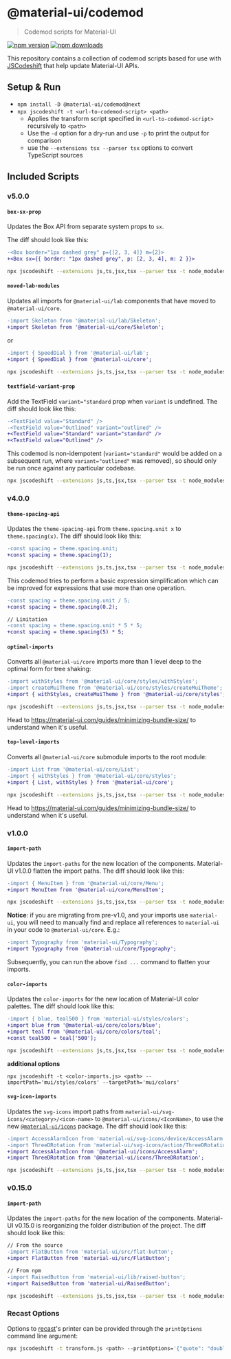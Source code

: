 # @material-ui/codemod

> Codemod scripts for Material-UI

[![npm version](https://img.shields.io/npm/v/@material-ui/codemod.svg?style=flat-square)](https://www.npmjs.com/package/@material-ui/codemod)
[![npm downloads](https://img.shields.io/npm/dm/@material-ui/codemod.svg?style=flat-square)](https://www.npmjs.com/package/@material-ui/codemod)

This repository contains a collection of codemod scripts based for use with
[JSCodeshift](https://github.com/facebook/jscodeshift) that help update Material-UI
APIs.

## Setup & Run

<!-- #default-branch-switch -->
- `npm install -D @material-ui/codemod@next`
- `npx jscodeshift -t <url-to-codemod-script> <path>`
  - Applies the transform script specified in `<url-to-codemod-script>` recursively to `<path>`
  - Use the `-d` option for a dry-run and use `-p` to print the output for comparison
  - use the `--extensions tsx --parser tsx` options to convert TypeScript sources

## Included Scripts

### v5.0.0

#### `box-sx-prop`

Updates the Box API from separate system props to `sx`.

The diff should look like this:

```diff
-<Box border="1px dashed grey" p={[2, 3, 4]} m={2}>
+<Box sx={{ border: "1px dashed grey", p: [2, 3, 4], m: 2 }}>
```

```sh
npx jscodeshift --extensions js,ts,jsx,tsx --parser tsx -t node_modules/@material-ui/codemod/v5.0.0/box-sx-prop.js ./src
```

#### `moved-lab-modules`

Updates all imports for `@material-ui/lab` components that have moved to `@material-ui/core`.

```diff
-import Skeleton from '@material-ui/lab/Skeleton';
+import Skeleton from '@material-ui/core/Skeleton';
```

or

```diff
-import { SpeedDial } from '@material-ui/lab';
+import { SpeedDial } from '@material-ui/core';
```

```sh
npx jscodeshift --extensions js,ts,jsx,tsx --parser tsx -t node_modules/@material-ui/codemod/v5.0.0/moved-lab-modules.js ./src
```

#### `textfield-variant-prop`

Add the TextField `variant="standard` prop when `variant` is undefined.
The diff should look like this:

```diff
-<TextField value="Standard" />
-<TextField value="Outlined" variant="outlined" />
+<TextField value="Standard" variant="standard" />
+<TextField value="Outlined" />
```

This codemod is non-idempotent (`variant="standard"` would be added on a subsequent run, where `variant="outlined"` was removed), so should only be run once against any particular codebase.

```sh
npx jscodeshift --extensions js,ts,jsx,tsx --parser tsx -t node_modules/@material-ui/codemod/v5.0.0/textfield-variant-prop.js ./src
```

### v4.0.0

#### `theme-spacing-api`

Updates the `theme-spacing-api` from `theme.spacing.unit x` to `theme.spacing(x)`.
The diff should look like this:

```diff
-const spacing = theme.spacing.unit;
+const spacing = theme.spacing(1);
```

```sh
npx jscodeshift --extensions js,ts,jsx,tsx --parser tsx -t node_modules/@material-ui/codemod/v4.0.0/theme-spacing-api.js ./src
```

This codemod tries to perform a basic expression simplification which can be improved for expressions that use more than one operation.

```diff
-const spacing = theme.spacing.unit / 5;
+const spacing = theme.spacing(0.2);

// Limitation
-const spacing = theme.spacing.unit * 5 * 5;
+const spacing = theme.spacing(5) * 5;
```

#### `optimal-imports`

Converts all `@material-ui/core` imports more than 1 level deep to the optimal form for tree shaking:

```diff
-import withStyles from '@material-ui/core/styles/withStyles';
-import createMuiTheme from '@material-ui/core/styles/createMuiTheme';
+import { withStyles, createMuiTheme } from '@material-ui/core/styles';
```

```sh
npx jscodeshift --extensions js,ts,jsx,tsx --parser tsx -t node_modules/@material-ui/codemod/v4.0.0/optimal-imports.js ./src
```

Head to https://material-ui.com/guides/minimizing-bundle-size/ to understand when it's useful.

#### `top-level-imports`

Converts all `@material-ui/core` submodule imports to the root module:

```diff
-import List from '@material-ui/core/List';
-import { withStyles } from '@material-ui/core/styles';
+import { List, withStyles } from '@material-ui/core';
```

```sh
npx jscodeshift --extensions js,ts,jsx,tsx --parser tsx -t node_modules/@material-ui/codemod/v4.0.0/top-level-imports.js ./src
```

Head to https://material-ui.com/guides/minimizing-bundle-size/ to understand when it's useful.

### v1.0.0

#### `import-path`

Updates the `import-paths` for the new location of the components.
Material-UI v1.0.0 flatten the import paths.
The diff should look like this:

```diff
-import { MenuItem } from '@material-ui/core/Menu';
+import MenuItem from '@material-ui/core/MenuItem';
```

```sh
npx jscodeshift --extensions js,ts,jsx,tsx --parser tsx -t node_modules/@material-ui/codemod/v1.0.0/import-path.js ./src
```

**Notice**: if you are migrating from pre-v1.0, and your imports use `material-ui`, you will need to manually find and replace all references to `material-ui` in your code to `@material-ui/core`. E.g.:

```diff
-import Typography from 'material-ui/Typography';
+import Typography from '@material-ui/core/Typography';
```

Subsequently, you can run the above `find ...` command to flatten your imports.

#### `color-imports`

Updates the `color-imports` for the new location of Material-UI color palettes.
The diff should look like this:

```diff
-import { blue, teal500 } from 'material-ui/styles/colors';
+import blue from '@material-ui/core/colors/blue';
+import teal from '@material-ui/core/colors/teal';
+const teal500 = teal['500'];
```

```sh
npx jscodeshift --extensions js,ts,jsx,tsx --parser tsx -t node_modules/@material-ui/codemod/v1.0.0/color-imports.js ./src
```

**additional options**

```
npx jscodeshift -t <color-imports.js> <path> --importPath='mui/styles/colors' --targetPath='mui/colors'
```

#### `svg-icon-imports`

Updates the `svg-icons` import paths from `material-ui/svg-icons/<category>/<icon-name>` to `@material-ui/icons/<IconName>`, to use the new [`@material-ui/icons`](https://github.com/mui-org/material-ui/tree/next/packages/material-ui-icons) package.
The diff should look like this:

```diff
-import AccessAlarmIcon from 'material-ui/svg-icons/device/AccessAlarm';
-import ThreeDRotation from 'material-ui/svg-icons/action/ThreeDRotation';
+import AccessAlarmIcon from '@material-ui/icons/AccessAlarm';
+import ThreeDRotation from '@material-ui/icons/ThreeDRotation';
```

```sh
npx jscodeshift --extensions js,ts,jsx,tsx --parser tsx -t node_modules/@material-ui/codemod/v1.0.0/svg-icon-imports.js ./src
```

### v0.15.0

#### `import-path`

Updates the `import-paths` for the new location of the components.
Material-UI v0.15.0 is reorganizing the folder distribution of the project.
The diff should look like this:

```diff
// From the source
-import FlatButton from 'material-ui/src/flat-button';
+import FlatButton from 'material-ui/src/FlatButton';

// From npm
-import RaisedButton from 'material-ui/lib/raised-button';
+import RaisedButton from 'material-ui/RaisedButton';
```

```sh
npx jscodeshift --extensions js,ts,jsx,tsx --parser tsx -t node_modules/@material-ui/codemod/v0.15.0/import-path.js ./src
```

### Recast Options

Options to [recast](https://github.com/benjamn/recast)'s printer can be provided
through the `printOptions` command line argument:

```sh
npx jscodeshift -t transform.js <path> --printOptions='{"quote": "double", "trailingComma": false}'
```
